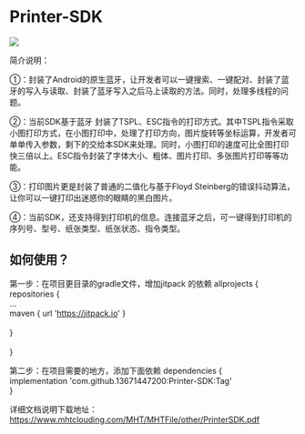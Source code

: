 # Printer-SDK

[![](https://jitpack.io/v/13671447200/Printer-SDK.svg)](https://jitpack.io/#13671447200/Printer-SDK)

简介说明：

①：封装了Android的原生蓝牙，让开发者可以一键搜索、一键配对、封装了蓝牙的写入与读取、封装了蓝牙写入之后马上读取的方法。同时，处理多线程的问题。

②：当前SDK基于蓝牙 封装了TSPL、ESC指令的打印方式。其中TSPL指令采取小图打印方式，在小图打印中，处理了打印方向，图片旋转等坐标运算，开发者可单单传入参数，剩下的交给本SDK来处理。同时，小图打印的速度可比全图打印快三倍以上。ESC指令封装了字体大小、粗体、图片打印、多张图片打印等等功能。

③：打印图片更是封装了普通的二值化与基于Floyd Steinberg的错误抖动算法，让你可以一键打印出迷惑你的眼睛的黑白图片。

④：当前SDK，还支持得到打印机的信息。连接蓝牙之后，可一键得到打印机的序列号、型号、纸张类型、纸张状态、指令类型。

## 如何使用？
  第一步：在项目更目录的gradle文件，增加jitpack 的依赖 
  allprojects {<br>
	repositories {<br>
		...<br>
		maven { url 'https://jitpack.io' }<br>	
	}<br>	
  }
  
  第二步：在项目需要的地方，添加下面依赖
  dependencies {<br>
	implementation 'com.github.13671447200:Printer-SDK:Tag'<br>
  }<br>
  
  详细文档说明下载地址：https://www.mhtclouding.com/MHT/MHTFile/other/PrinterSDK.pdf

